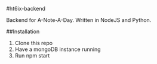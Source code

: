 #ht6ix-backend

Backend for A-Note-A-Day. Written in NodeJS and Python.

##Installation

1. Clone this repo
2. Have a mongoDB instance running
3. Run npm start
